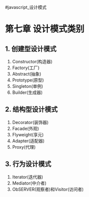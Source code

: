 #javascript_设计模式

# 第七章 设计模式类别

## 1. 创建型设计模式

1. Constructor(构造器)
2. Factory(工厂)
3. Abstract(抽象)
4. Prototype(原型)
5. Singleton(单例)
6. Builder(生成器)

## 2. 结构型设计模式

1. Decorator(装饰器)
2. Facade(外观)
3. Flyweight(享元)
4. Adapter(适配器)
5. Proxy(代理)

## 3. 行为设计模式

1. Iterator(迭代器)
2. Mediator(中介者)
3. ObSERVER(观察者)和Visitor(访问者)

